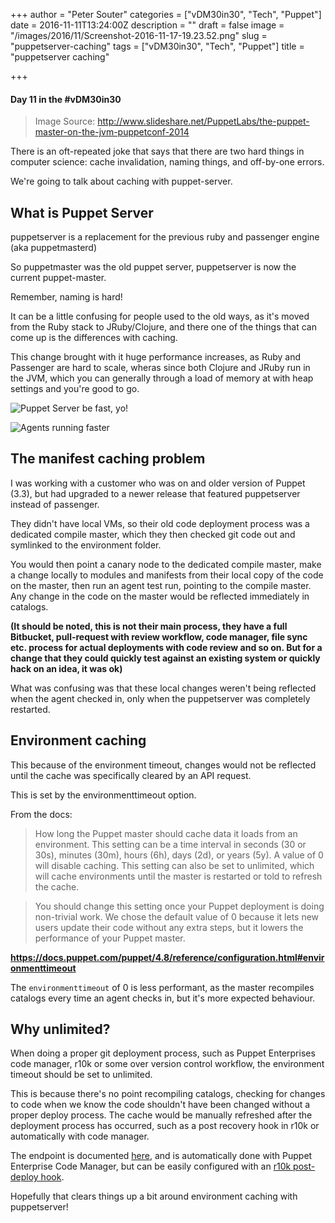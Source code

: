 +++
author = "Peter Souter"
categories = ["vDM30in30", "Tech", "Puppet"]
date = 2016-11-11T13:24:00Z
description = ""
draft = false
image = "/images/2016/11/Screenshot-2016-11-17-19.23.52.png"
slug = "puppetserver-caching"
tags = ["vDM30in30", "Tech", "Puppet"]
title = "puppetserver caching"

+++

#### Day 11 in the #vDM30in30
> Image Source: http://www.slideshare.net/PuppetLabs/the-puppet-master-on-the-jvm-puppetconf-2014

There is an oft-repeated joke that says that there are two hard things in computer science: cache invalidation, naming things, and off-by-one errors.

We're going to talk about caching with puppet-server.

## What is Puppet Server

puppetserver is a replacement for the previous ruby and passenger engine (aka puppetmasterd)

So puppetmaster was the old puppet server, puppetserver is now the current puppet-master.

Remember, naming is hard!

It can be a little confusing for people used to the old ways, as it's moved from the Ruby stack to JRuby/Clojure, and there one of the things that can come up is the differences with caching.

This change brought with it huge performance increases, as Ruby and Passenger are hard to scale, wheras since both Clojure and JRuby run in the JVM, which you can generally through a load of memory at with heap settings and you're good to go.

![Puppet Server be fast, yo!](/content/images/2016/11/Screenshot-2016-11-17-19.17.42.png)

![Agents running faster](/content/images/2016/11/Screenshot-2016-11-17-19.19.47.png)

## The manifest caching problem

I was working with a customer who was on and older version of Puppet (3.3), but had upgraded to a newer release that featured puppetserver instead of passenger.

They didn't have local VMs, so their old code deployment process was a dedicated compile master, which they then checked git code out and symlinked to the environment folder. 

You would then point a canary node to the dedicated compile master, make a change locally to modules and manifests from their local copy of the code on the master, then run an agent test run, pointing to the compile master. Any change in the code on the master would be reflected immediately in catalogs.

**(It should be noted, this is not their main process, they have a full Bitbucket, pull-request with review workflow, code manager, file sync etc. process for actual deployments with code review and so on. But for a change that they could quickly test against an existing system or quickly hack on an idea, it was ok)**

What was confusing was that these local changes weren't being reflected when the agent checked in, only when the puppetserver was completely restarted.

## Environment caching

This because of the environment timeout, changes would not be reflected until the cache was specifically cleared by an API request.

This is set by the environmenttimeout option.

From the docs:

> How long the Puppet master should cache data it loads from an environment. This setting can be a time interval in seconds (30 or 30s), minutes (30m), hours (6h), days (2d), or years (5y). A value of 0 will disable caching. This setting can also be set to unlimited, which will cache environments until the master is restarted or told to refresh the cache.

> You should change this setting once your Puppet deployment is doing non-trivial work. We chose the default value of 0 because it lets new users update their code without any extra steps, but it lowers the performance of your Puppet master.

**https://docs.puppet.com/puppet/4.8/reference/configuration.html#environmenttimeout**

The `environmenttimeout` of 0 is less performant, as the master recompiles catalogs every time an agent checks in, but it's more expected behaviour.

## Why unlimited?

When doing a proper git deployment process, such as Puppet Enterprises code manager, r10k or some over version control workflow, the environment timeout should be set to unlimited. 

This is because there's no point recompiling catalogs, checking for changes to code when we know the code shouldn't have been changed without a proper deploy process. The cache would be manually refreshed after the deployment process has occurred, such as a post recovery hook in r10k or automatically with code manager. 

The endpoint is documented [here](https://docs.puppet.com/puppetserver/latest/admin-api/v1/environment-cache.html), and is automatically done with Puppet Enterprise Code Manager, but can be easily configured with an [r10k post-deploy hook](https://docs.puppet.com/pe/latest/r10k_custom.html#postrun).

Hopefully that clears things up a bit around environment caching with puppetserver!